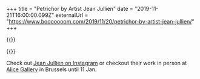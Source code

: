 +++
title = "Petrichor by Artist Jean Jullien"
date = "2019-11-21T16:00:00.099Z"
externalUrl = "https://www.booooooom.com/2019/11/20/petrichor-by-artist-jean-jullien/"
+++

{{<fig
  src="water.jpg"
  alt="Painting of water" />}}

{{<fig
  src="gallery.jpg"
  alt="Paintings on display in a gallery" />}}

Check out [Jean Jullien on Instagram](https://www.instagram.com/jean_jullien/) or checkout their work in person at [Alice Gallery](https://www.instagram.com/alice_bxl/) in Brussels until 11 Jan. 
